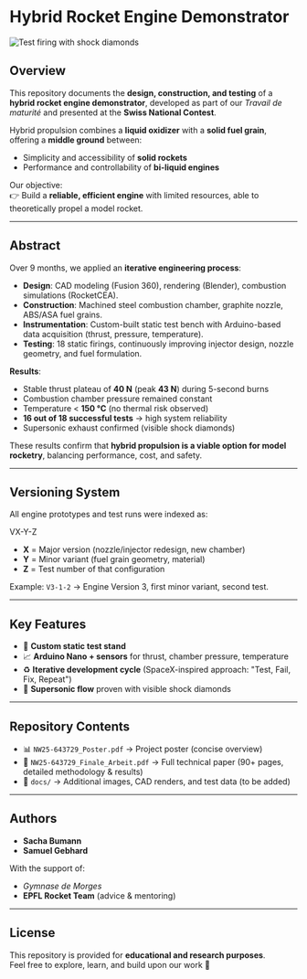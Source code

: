 # Hybrid Rocket Engine Demonstrator

![Test firing with shock diamonds](docs/shock_diamonds.jpg)

## Overview
This repository documents the **design, construction, and testing** of a **hybrid rocket engine demonstrator**, developed as part of our *Travail de maturité* and presented at the **Swiss National Contest**.  

Hybrid propulsion combines a **liquid oxidizer** with a **solid fuel grain**, offering a **middle ground** between:
- Simplicity and accessibility of **solid rockets**
- Performance and controllability of **bi-liquid engines**

Our objective:  
👉 Build a **reliable, efficient engine** with limited resources, able to theoretically propel a model rocket.

---

## Abstract
Over 9 months, we applied an **iterative engineering process**:  
- **Design**: CAD modeling (Fusion 360), rendering (Blender), combustion simulations (RocketCEA).  
- **Construction**: Machined steel combustion chamber, graphite nozzle, ABS/ASA fuel grains.  
- **Instrumentation**: Custom-built static test bench with Arduino-based data acquisition (thrust, pressure, temperature).  
- **Testing**: 18 static firings, continuously improving injector design, nozzle geometry, and fuel formulation.  

**Results**:  
- Stable thrust plateau of **40 N** (peak **43 N**) during 5-second burns  
- Combustion chamber pressure remained constant  
- Temperature < **150 °C** (no thermal risk observed)  
- **16 out of 18 successful tests** → high system reliability  
- Supersonic exhaust confirmed (visible shock diamonds)  

These results confirm that **hybrid propulsion is a viable option for model rocketry**, balancing performance, cost, and safety.

---

## Versioning System
All engine prototypes and test runs were indexed as:

VX-Y-Z

  - **X** = Major version (nozzle/injector redesign, new chamber)  
  - **Y** = Minor variant (fuel grain geometry, material)  
  - **Z** = Test number of that configuration  

Example: `V3-1-2` → Engine Version 3, first minor variant, second test.

---

## Key Features
- 🔧 **Custom static test stand**  
- 📈 **Arduino Nano + sensors** for thrust, chamber pressure, temperature  
- ♻️ **Iterative development cycle** (SpaceX-inspired approach: "Test, Fail, Fix, Repeat")  
- 🧪 **Supersonic flow** proven with visible shock diamonds  

---

## Repository Contents
- 📊 `NW25-643729_Poster.pdf` → Project poster (concise overview)  
- 📖 `NW25-643729_Finale_Arbeit.pdf` → Full technical paper (90+ pages, detailed methodology & results)  
- 📂 `docs/` → Additional images, CAD renders, and test data (to be added)  

---

## Authors
- **Sacha Bumann**  
- **Samuel Gebhard**  

With the support of:  
- *Gymnase de Morges*  
- **EPFL Rocket Team** (advice & mentoring)  

---

## License
This repository is provided for **educational and research purposes**.  
Feel free to explore, learn, and build upon our work 🚀


